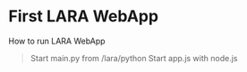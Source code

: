 # First LARA WebApp

How to run LARA WebApp

> Start main.py from /lara/python
> Start app.js with node.js
